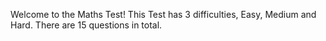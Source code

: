 Welcome to the Maths Test! This Test has 3 difficulties, Easy, Medium and Hard.
There are 15 questions in total.
